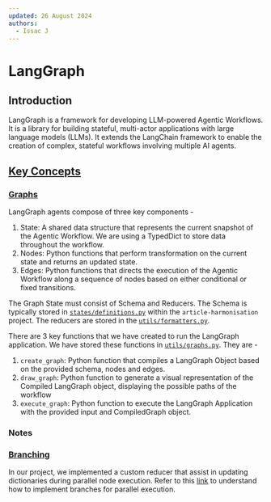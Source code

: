```yaml
---
updated: 26 August 2024
authors:
  - Issac J
---
```


# LangGraph

## Introduction

LangGraph is a framework for developing LLM-powered Agentic Workflows. It is a library for building stateful, multi-actor applications with large language models (LLMs). It extends the LangChain framework to enable the creation of complex, stateful workflows involving multiple AI agents.

## [Key Concepts](https://langchain-ai.github.io/langgraph/concepts/)

### [Graphs](https://langchain-ai.github.io/langgraph/concepts/low_level/)

LangGraph agents compose of three key components -

1. State: A shared data structure that represents the current snapshot of the Agentic Workflow. We are using a TypedDict to store data throughout the workflow.
2. Nodes: Python functions that perform transformation on the current state and returns an updated state.
3. Edges: Python functions that directs the execution of the Agentic Workflow along a sequence of nodes based on either conditional or fixed transitions.

The Graph State must consist of Schema and Reducers. The Schema is typically stored in [`states/definitions.py`](https://github.com/Synapxe-DNA/healthhub-content-optimization/blob/main/article-harmonisation/states/definitions.py>) within the `article-harmonisation` project.
The reducers are stored in the [`utils/formatters.py`](https://github.com/Synapxe-DNA/healthhub-content-optimization/blob/main/article-harmonisation/utils/formatters.py).

There are 3 key functions that we have created to run the LangGraph application. We have stored these functions in [`utils/graphs.py`](https://github.com/Synapxe-DNA/healthhub-content-optimization/blob/main/article-harmonisation/utils/graphs.py). They are -

1. `create_graph`: Python function that compiles a LangGraph Object based on the provided schema, nodes and edges.
2. `draw_graph`: Python function to generate a visual representation of the Compiled LangGraph object, displaying the possible paths of the workflow
3. `execute_graph`: Python function to execute the LangGraph Application with the provided input and CompiledGraph object.

### Notes

### [Branching](https://langchain-ai.github.io/langgraph/how-tos/branching/)

In our project, we implemented a custom reducer that assist in updating dictionaries during parallel node execution.
Refer to this [link](https://langchain-ai.github.io/langgraph/how-tos/branching/?h=parallel) to understand how to implement branches for parallel execution.
